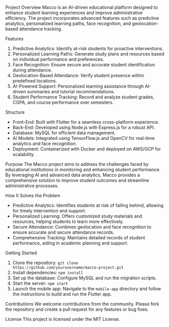 Project Overview
Macco is an AI-driven educational platform designed to enhance student learning experiences and improve administrative efficiency. The project incorporates advanced features such as predictive analytics, personalized learning paths, face recognition, and geolocation-based attendance tracking.

 Features
1. Predictive Analytics: Identify at-risk students for proactive interventions.
2. Personalized Learning Paths: Generate study plans and resources based on individual performance and preferences.
3. Face Recognition: Ensure secure and accurate student identification during attendance.
4. Geolocation-Based Attendance: Verify student presence within predefined locations.
5. AI-Powered Support: Personalized learning assistance through AI-driven summaries and tutorial recommendations.
6. Student Performance Tracking: Record and analyze student grades, CGPA, and course performance over semesters.

 Structure
- Front-End: Built with Flutter for a seamless cross-platform experience.
- Back-End: Developed using Node.js with Express.js for a robust API.
- Database: MySQL for efficient data management.
- AI Models: Integrated using TensorFlow.js and OpenCV for real-time analytics and face recognition.
- Deployment: Containerized with Docker and deployed on AWS/GCP for scalability.

 Purpose
The Macco project aims to address the challenges faced by educational institutions in monitoring and enhancing student performance. By leveraging AI and advanced data analytics, Macco provides a comprehensive solution to improve student outcomes and streamline administrative processes.

 How It Solves the Problem
- Predictive Analytics: Identifies students at risk of falling behind, allowing for timely intervention and support.
- Personalized Learning: Offers customized study materials and resources, helping students to learn more effectively.
- Secure Attendance: Combines geolocation and face recognition to ensure accurate and secure attendance records.
- Comprehensive Tracking: Maintains detailed records of student performance, aiding in academic planning and support.

 Getting Started
1. Clone the repository: `git clone https://github.com/yourusername/macco-project.git`
2. Install dependencies: `npm install`
3. Set up the database: Configure MySQL and run the migration scripts.
4. Start the server: `npm start`
5. Launch the mobile app: Navigate to the `mobile-app` directory and follow the instructions to build and run the Flutter app.

 Contributions
We welcome contributions from the community. Please fork the repository and create a pull request for any features or bug fixes.

 License
This project is licensed under the MIT License.
